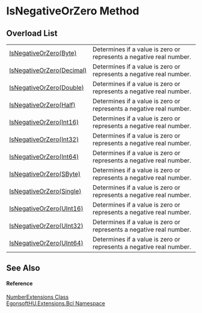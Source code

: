 # IsNegativeOrZero Method


## Overload List
<table>
<tr>
<td><a href="M_EgonsoftHU_Extensions_Bcl_NumberExtensions_IsNegativeOrZero.md">IsNegativeOrZero(Byte)</a></td>
<td>Determines if a value is zero or represents a negative real number.</td></tr>
<tr>
<td><a href="M_EgonsoftHU_Extensions_Bcl_NumberExtensions_IsNegativeOrZero_1.md">IsNegativeOrZero(Decimal)</a></td>
<td>Determines if a value is zero or represents a negative real number.</td></tr>
<tr>
<td><a href="M_EgonsoftHU_Extensions_Bcl_NumberExtensions_IsNegativeOrZero_2.md">IsNegativeOrZero(Double)</a></td>
<td>Determines if a value is zero or represents a negative real number.</td></tr>
<tr>
<td><a href="M_EgonsoftHU_Extensions_Bcl_NumberExtensions_IsNegativeOrZero_11.md">IsNegativeOrZero(Half)</a></td>
<td>Determines if a value is zero or represents a negative real number.</td></tr>
<tr>
<td><a href="M_EgonsoftHU_Extensions_Bcl_NumberExtensions_IsNegativeOrZero_3.md">IsNegativeOrZero(Int16)</a></td>
<td>Determines if a value is zero or represents a negative real number.</td></tr>
<tr>
<td><a href="M_EgonsoftHU_Extensions_Bcl_NumberExtensions_IsNegativeOrZero_4.md">IsNegativeOrZero(Int32)</a></td>
<td>Determines if a value is zero or represents a negative real number.</td></tr>
<tr>
<td><a href="M_EgonsoftHU_Extensions_Bcl_NumberExtensions_IsNegativeOrZero_5.md">IsNegativeOrZero(Int64)</a></td>
<td>Determines if a value is zero or represents a negative real number.</td></tr>
<tr>
<td><a href="M_EgonsoftHU_Extensions_Bcl_NumberExtensions_IsNegativeOrZero_6.md">IsNegativeOrZero(SByte)</a></td>
<td>Determines if a value is zero or represents a negative real number.</td></tr>
<tr>
<td><a href="M_EgonsoftHU_Extensions_Bcl_NumberExtensions_IsNegativeOrZero_7.md">IsNegativeOrZero(Single)</a></td>
<td>Determines if a value is zero or represents a negative real number.</td></tr>
<tr>
<td><a href="M_EgonsoftHU_Extensions_Bcl_NumberExtensions_IsNegativeOrZero_8.md">IsNegativeOrZero(UInt16)</a></td>
<td>Determines if a value is zero or represents a negative real number.</td></tr>
<tr>
<td><a href="M_EgonsoftHU_Extensions_Bcl_NumberExtensions_IsNegativeOrZero_9.md">IsNegativeOrZero(UInt32)</a></td>
<td>Determines if a value is zero or represents a negative real number.</td></tr>
<tr>
<td><a href="M_EgonsoftHU_Extensions_Bcl_NumberExtensions_IsNegativeOrZero_10.md">IsNegativeOrZero(UInt64)</a></td>
<td>Determines if a value is zero or represents a negative real number.</td></tr>
</table>

## See Also


#### Reference
<a href="T_EgonsoftHU_Extensions_Bcl_NumberExtensions.md">NumberExtensions Class</a>  
<a href="N_EgonsoftHU_Extensions_Bcl.md">EgonsoftHU.Extensions.Bcl Namespace</a>  
